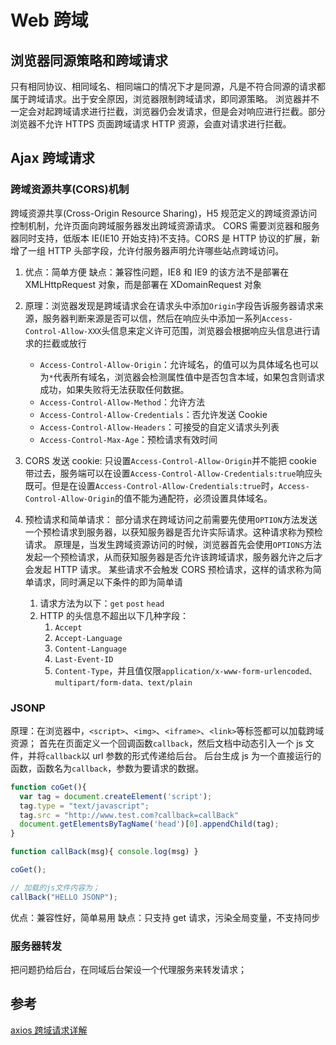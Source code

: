 # Web 跨域

## 浏览器同源策略和跨域请求

只有相同协议、相同域名、相同端口的情况下才是同源，凡是不符合同源的请求都属于跨域请求。出于安全原因，浏览器限制跨域请求，即同源策略。
浏览器并不一定会对起跨域请求进行拦截，浏览器仍会发请求，但是会对响应进行拦截。部分浏览器不允许 HTTPS 页面跨域请求 HTTP 资源，会直对请求进行拦截。

## Ajax 跨域请求

### 跨域资源共享(CORS)机制

跨域资源共享(Cross-Origin Resource Sharing)，H5 规范定义的跨域资源访问控制机制，允许页面向跨域服务器发出跨域资源请求。
CORS 需要浏览器和服务器同时支持，低版本 IE(IE10 开始支持)不支持。CORS 是 HTTP 协议的扩展，新增了一组 HTTP 头部字段，允许付服务器声明允许哪些站点跨域访问。

1. 优点：简单方便
   缺点：兼容性问题，IE8 和 IE9 的该方法不是部署在 XMLHttpRequest 对象，而是部署在 XDomainRequest 对象

2. 原理：浏览器发现是跨域请求会在请求头中添加`Origin`字段告诉服务器请求来源，服务器判断来源是否可以信，然后在响应头中添加一系列`Access-Control-Allow-XXX`头信息来定义许可范围，浏览器会根据响应头信息进行请求的拦截或放行

   - `Access-Control-Allow-Origin`：允许域名，的值可以为具体域名也可以为`*`代表所有域名，浏览器会检测属性值中是否包含本域，如果包含则请求成功，如果失败将无法获取任何数据。
   - `Access-Control-Allow-Method`：允许方法
   - `Access-Control-Allow-Credentials`：否允许发送 Cookie
   - `Access-Control-Allow-Headers`：可接受的自定义请求头列表
   - `Access-Control-Max-Age`：预检请求有效时间

3. CORS 发送 cookie:
   只设置`Access-Control-Allow-Origin`并不能把 cookie 带过去，服务端可以在设置`Access-Control-Allow-Credentials:true`响应头既可。但是在设置`Access-Control-Allow-Credentials:true`时，`Access-Control-Allow-Origin`的值不能为通配符，必须设置具体域名。

4. 预检请求和简单请求：
   部分请求在跨域访问之前需要先使用`OPTION`方法发送一个预检请求到服务器，以获知服务器是否允许实际请求。这种请求称为预检请求。
   原理是，当发生跨域资源访问的时候，浏览器首先会使用`OPTIONS`方法发起一个预检请求，从而获知服务器是否允许该跨域请求，服务器允许之后才会发起 HTTP 请求。
   某些请求不会触发 CORS 预检请求，这样的请求称为简单请求，同时满足以下条件的即为简单请
   1. 请求方法为以下：`get` `post` `head`
   2. HTTP 的头信息不超出以下几种字段：
      1. `Accept`
      2. `Accept-Language`
      3. `Content-Language`
      4. `Last-Event-ID`
      5. `Content-Type`，并且值仅限`application/x-www-form-urlencoded、multipart/form-data、text/plain`

### JSONP

原理：在浏览器中，`<script>`、`<img>`、`<iframe>`、`<link>`等标签都可以加载跨域资源；
首先在页面定义一个回调函数`callback`，然后文档中动态引入一个 js 文件，并将`callback`以 url 参数的形式传递给后台。
后台生成 js 为一个直接运行的函数，函数名为`callback`，参数为要请求的数据。

```JavaScript
function coGet(){
  var tag = document.createElement('script');
  tag.type = "text/javascript";
  tag.src = "http://www.test.com?callback=callBack"
  document.getElementsByTagName('head')[0].appendChild(tag);
}

function callBack(msg){ console.log(msg) }

coGet();

// 加载的js文件内容为；
callBack("HELLO JSONP");
```

优点：兼容性好，简单易用
缺点：只支持 get 请求，污染全局变量，不支持同步

### 服务器转发

把问题扔给后台，在同域后台架设一个代理服务来转发请求；

## 参考

[axios 跨域请求详解](https://juejin.cn/post/6844903850684465159)
